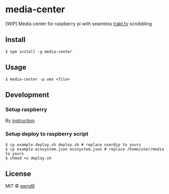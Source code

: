 # media-center

[WIP] Media center for raspberry pi with seamless [trakt.tv](http://trakt.tv/) scrobbling

## Install

```
$ npm install -g media-center
```

## Usage

```
$ media-center -p omx <file>
```

## Development

### Setup raspberry

By [instruction](docs/raspberry-setup.md)

### Setup deploy to raspberry script

```
$ cp example.deploy.sh deploy.sh # replace user@ip to yours
$ cp example.ecosystem.json ecosystem.json # replace /home/user/media to yours
$ chmod +x deploy.sh
```

## License

MIT © [ewnd9](http://ewnd9.com)
